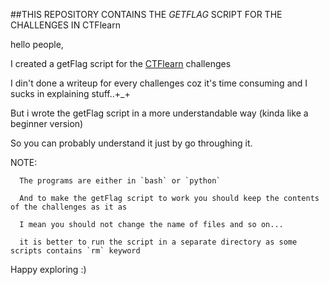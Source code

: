 ##THIS REPOSITORY CONTAINS THE *GETFLAG* SCRIPT FOR THE CHALLENGES IN CTFlearn

hello people,

I created a getFlag script for the [CTFlearn](https://ctflearn.com/) challenges

I din't done a writeup for every challenges coz it's time consuming and I sucks in explaining stuff..+_+

But i wrote the getFlag script in a more understandable way (kinda like a beginner version) 

So you can probably understand it just by go throughing it.

NOTE: 
	  
	  The programs are either in `bash` or `python` 

      And to make the getFlag script to work you should keep the contents of the challenges as it as

	  I mean you should not change the name of files and so on...

	  it is better to run the script in a separate directory as some scripts contains `rm` keyword

Happy exploring :) 